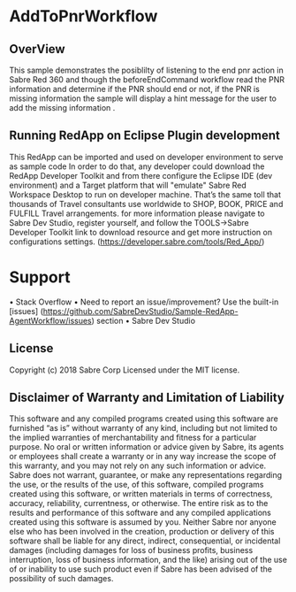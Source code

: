 # AddToPnrWorkflow

## OverView
This sample demonstrates the posiblilty of listening to the end pnr action in Sabre Red 360 and though the beforeEndCommand workflow read the PNR information and determine if the PNR should end or not, if the PNR is missing information the sample will display a hint message for the user to add the missing information . 

## Running RedApp on Eclipse Plugin development
This RedApp can be imported and used on developer environment to serve as sample code In order to do that, any developer could download the RedApp Developer Toolkit and from there configure the Eclipse IDE (dev environment) and a Target platform that will "emulate" Sabre Red Workspace Desktop to run on developer machine. That’s the same toll that thousands of Travel consultants use worldwide to SHOP, BOOK, PRICE and FULFILL Travel arrangements.
for more information please navigate to Sabre Dev Studio, register yourself, and follow the TOOLS->Sabre Developer Toolkit link to download
resource and get more instruction on configurations settings. (https://developer.sabre.com/tools/Red_App/)

# Support
•	Stack Overflow
•	Need to report an issue/improvement? Use the built-in [issues] (https://github.com/SabreDevStudio/Sample-RedApp-AgentWorkflow/issues) section
•	Sabre Dev Studio

## License
Copyright (c) 2018 Sabre Corp Licensed under the MIT license.

## Disclaimer of Warranty and Limitation of Liability
This software and any compiled programs created using this software are furnished “as is” without warranty of any kind, including but not limited to the implied warranties of merchantability and fitness for a particular purpose. No oral or written information or advice given by Sabre, its agents or employees shall create a warranty or in any way increase the scope of this warranty, and you may not rely on any such information or advice. Sabre does not warrant, guarantee, or make any representations regarding the use, or the results of the use, of this software, compiled programs created using this software, or written materials in terms of correctness, accuracy, reliability, currentness, or otherwise. The entire risk as to the results and performance of this software and any compiled applications created using this software is assumed by you. Neither Sabre nor anyone else who has been involved in the creation, production or delivery of this software shall be liable for any direct, indirect, consequential, or incidental damages (including damages for loss of business profits, business interruption, loss of business information, and the like) arising out of the use of or inability to use such product even if Sabre has been advised of the possibility of such damages.

